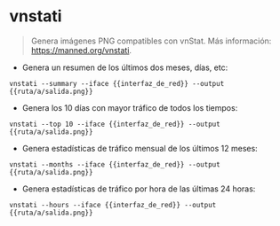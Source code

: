 # vnstati

> Genera imágenes PNG compatibles con vnStat.
> Más información: <https://manned.org/vnstati>.

- Genera un resumen de los últimos dos meses, días, etc:

`vnstati --summary --iface {{interfaz_de_red}} --output {{ruta/a/salida.png}}`

- Genera los 10 días con mayor tráfico de todos los tiempos:

`vnstati --top 10 --iface {{interfaz_de_red}} --output {{ruta/a/salida.png}}`

- Genera estadísticas de tráfico mensual de los últimos 12 meses:

`vnstati --months --iface {{interfaz_de_red}} --output {{ruta/a/salida.png}}`

- Genera estadísticas de tráfico por hora de las últimas 24 horas:

`vnstati --hours --iface {{interfaz_de_red}} --output {{ruta/a/salida.png}}`
